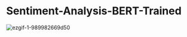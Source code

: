 # Sentiment-Analysis-BERT-Trained
![ezgif-1-989982669d50](https://user-images.githubusercontent.com/61107453/131860429-fda08d6f-2eed-4e3f-b934-00f84cb371d4.gif)

